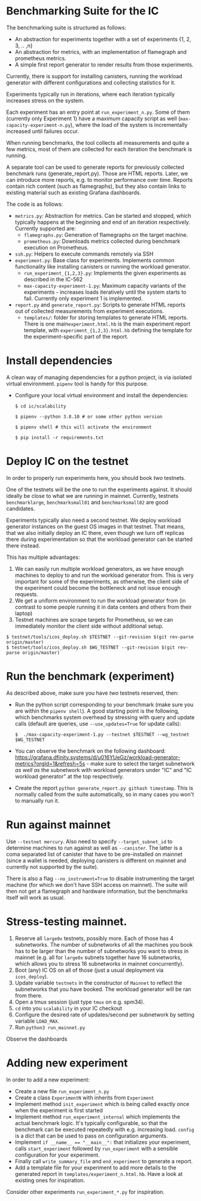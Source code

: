 # Benchmarking Suite for the IC

The benchmarking suite is structured as follows:

- An abstraction for experiments together with a set of experiments {1, 2, 3, .. ,n}
- An abstraction for metrics, with an implementation of flamegraph and prometheus metrics.
- A simple first report generator to render results from those experiments.

Currently, there is support for installing canisters, running the workload generator with different configurations and collecting statistics for it.

Experiments typically run in iterations, where each iteration typically increases stress on the system.

Each experiment has an entry point at `run_experiment_n.py`.
Some of them (currently only Experiment 1) have a maximum capacity script as well (`max-capacity-experiment-n.py`), where the load of the system is incrementally increased until failures occur.

When running benchmarks, the tool collects all measurements and quite a few metrics, most of them are collected for each iteration the benchmark is running.

A separate tool can be used to generate reports for previously collected benchmark runs (generate_report.py). 
Those are HTML reports. Later, we can introduce more reports, e.g. to monitor performance over time. 
Reports contain rich content (such as flamegraphs), but they also contain links to existing material such as existing Grafana dashboards.


The code is as follows:
- `metrics.py`: Abstraction for metrics. Can be started and stopped, which typically happens at the beginning and end of an iteration respectively. Currently supported are:
   - `flamegraphs.py`: Generation of flamegraphs on the target machine.
   - `prometheus.py`: Downloads metrics collected during benchmark execution on Prometheus.
- `ssh.py`: Helpers to execute commands remotely via SSH
- `experiment.py`: Base class for experiments. Implements common functionality like installing canisters or running the workload generator.
   - `run_experiment_{1,2,3}.py`: Implements the given experiments as described in the IC-562
   - `max-capacity-experiment-1.py`: Maximum capacity variants of the experiments - increases loads iteratively until the system starts to fail. Currently only experiment 1 is implemented.
 - `report.py` and `generate_report.py`: Scripts to generate HTML reports out of collected measurements from experiment executions.
   - `templates/`: folder for storing templates to generate HTML reports. There is one main`experiment.html.hb` is the main experiment report template, with `experiment_{1,2,3}.html.hb` defining the template for the experiment-specific part of the report.


# Install dependencies

A clean way of managing dependencies for a python project, is via isolated virtual environment.
`pipenv` tool is handy for this purpose.

- Configure your local virtual environment and install the dependencies:
  ```
  $ cd ic/scalability
  ``` 
  ```
  $ pipenv --python 3.8.10 # or some other python version
  ```
  ```
  $ pipenv shell # this will activate the environment
  ```
  ```
  $ pip install -r requirements.txt
  ```

# Deploy IC on the testnet
In order to properly run experiments here, you should book *two* testnets.

One of the testnets will be the one to run the experiments against. It should ideally be close to what we are running in mainnet.
Currently, testnets `benchmarklarge`, `benchmarksmall01` and `benchmarksmall02` are good candidates.

Experiments typically also need a second testnet. We deploy workload generator instances on the guest OS images in that testnet.
That means, that we also initially deploy an IC there, even though we turn off replicas there during experimentation so that
the workload generator can be started there instead.

This has multiple advantages:

 1. We can easily run multiple workload generators, as we have enough machines to deploy to and run the workload generator from.
    This is very important for some of the experiments, as otherwise, the client side of the experiment could become the 
    bottleneck and not issue enough requests.
 2. We get a uniform environment to run the workload generator from (in contrast to some people running it in data centers and others
    from their laptop)
 3. Testnet machines are scrape targets for Prometheus, so we can immediately monitor the client side without additional setup.

  ```
  $ testnet/tools/icos_deploy.sh $TESTNET --git-revision $(git rev-parse origin/master)
  $ testnet/tools/icos_deploy.sh $WG_TESTNET --git-revision $(git rev-parse origin/master)
  ```

# Run the benchmark (experiment)

As described above, make sure you have *two* testnets reserved, then:

- Run the python script corresponding to your benchmark (make sure you are within the `pipenv shell`). A good starting point is the following, which benchmarks system overhead by stressing with query and update calls (default are queries, use `--use_updates=True` for update calls):

  ```
  $  ./max-capacity-experiment-1.py --testnet $TESTNET --wg_testnet $WG_TESTNET
  ```
- You can observe the benchmark on the following dashboard: https://grafana.dfinity.systems/d/u016YUeGz/workload-generator-metrics?orgId=1&refresh=5s - make sure to select the target subnetwork *as well as* the subnetwork with workload generators under "IC" and "IC workload generator" at the top respectively.
- Create the report `python generate_report.py githash timestamp`. This is normally called from the suite automatically, so in many cases you won't to manually run it.

# Run against mainnet

Use `--testnet mercury`. Also need to specify `--target_subnet_id` to determine machines to run against as well as `--canister`. 
The latter is a coma separated list of canister that have to be pre-installed on mainnet (since a wallet is needed, deploying canisters is different on mainnet and currently not supported by the suite).

There is also a flag `--no_instrument=True` to disable instrumenting the target machine (for which we don't have SSH access on mainnet). 
The suite will then not get a flamegraph and hardware information, but the benchmarks itself will work as usual.

# Stress-testing mainnet.

 1. Reserve all `large0x` testnets, possibly more. Each of those has 4 subnetworks. The number of subnetworks of all the machines you book has to be larger than the number of subnetworks you want to stress in mainnet (e.g. all for `large0x` subnets together have 16 subnetworks, which allows you to stress 16 subnetworks in mainnet concurrently).
 2. Boot (any) IC OS on all of those (just a usual deployment via `icos_deploy`).
 3. Update variable `testnets` in the constructor of `Mainnet` to reflect the subnetworks that you have booked. The workload generator will be ran from there.
 4. Open a tmux session (just type `tmux` on e.g. spm34).
 5. `cd` into you `scalability` in your IC checkout
 5. Configure the desired rate of updates/second per subnetwork by setting variable `LOAD_MAX`.
 5. Run `python3 run_mainnet.py`
 
 Observe the dashboards

# Adding new experiment

In order to add a new experiment:

 - Create a new file `run_experiment_n.py`
 - Create a class `ExperimentN` with inherits from `Experiment`
 - Implement method `init_experiment` which is being called exactly once when the experiment is first started 
 - Implement method `run_experiment_internal` which implements the actual benchmark logic. It's typically configurable, so that the benchmark can be executed repeatedly with e.g. increasing load. `config` is a dict that can be used to pass on configuration arguments.
  - Implement `if __name__ == "__main__":` that initializes your experiment, calls `start_experiment` followed by `run_experiment` with a sensible configuration for your experiment.
  - Finally call `write_summary_file` and `end_experiment` to generate a report.
 - Add a template file for your experiment to add more details to the generated report in `templates/experiment_n.html.hb`. Have a look at existing ones for inspiration.  
  
Consider other experiments `run_experiment_*.py` for inspiration.
